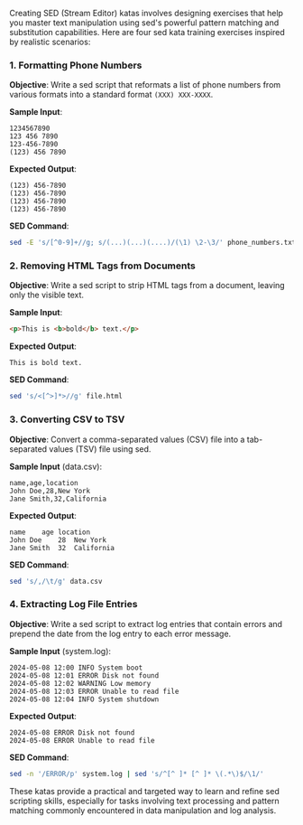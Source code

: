 Creating SED (Stream Editor) katas involves designing exercises that help you master text manipulation using sed's powerful pattern matching and substitution capabilities. Here are four sed kata training exercises inspired by realistic scenarios:

### 1. Formatting Phone Numbers

**Objective**: Write a sed script that reformats a list of phone numbers from various formats into a standard format `(XXX) XXX-XXXX`.

**Sample Input**:
```
1234567890
123 456 7890
123-456-7890
(123) 456 7890
```

**Expected Output**:
```
(123) 456-7890
(123) 456-7890
(123) 456-7890
(123) 456-7890
```

**SED Command**:
```bash
sed -E 's/[^0-9]+//g; s/(...)(...)(....)/(\1) \2-\3/' phone_numbers.txt
```

### 2. Removing HTML Tags from Documents

**Objective**: Write a sed script to strip HTML tags from a document, leaving only the visible text.

**Sample Input**:
```html
<p>This is <b>bold</b> text.</p>
```

**Expected Output**:
```
This is bold text.
```

**SED Command**:
```bash
sed 's/<[^>]*>//g' file.html
```

### 3. Converting CSV to TSV

**Objective**: Convert a comma-separated values (CSV) file into a tab-separated values (TSV) file using sed.

**Sample Input** (data.csv):
```
name,age,location
John Doe,28,New York
Jane Smith,32,California
```

**Expected Output**:
```
name    age location
John Doe    28  New York
Jane Smith  32  California
```

**SED Command**:
```bash
sed 's/,/\t/g' data.csv
```

### 4. Extracting Log File Entries

**Objective**: Write a sed script to extract log entries that contain errors and prepend the date from the log entry to each error message.

**Sample Input** (system.log):
```
2024-05-08 12:00 INFO System boot
2024-05-08 12:01 ERROR Disk not found
2024-05-08 12:02 WARNING Low memory
2024-05-08 12:03 ERROR Unable to read file
2024-05-08 12:04 INFO System shutdown
```

**Expected Output**:
```
2024-05-08 ERROR Disk not found
2024-05-08 ERROR Unable to read file
```

**SED Command**:
```bash
sed -n '/ERROR/p' system.log | sed 's/^[^ ]* [^ ]* \(.*\)$/\1/'
```

These katas provide a practical and targeted way to learn and refine sed scripting skills, especially for tasks involving text processing and pattern matching commonly encountered in data manipulation and log analysis.



